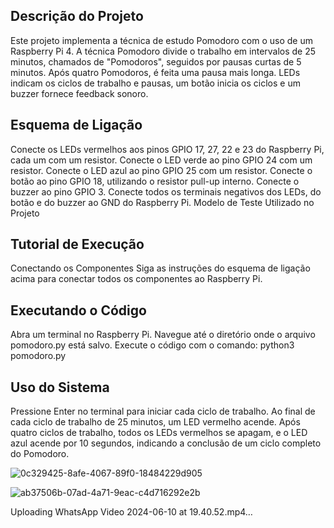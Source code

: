 ## Descrição do Projeto
Este projeto implementa a técnica de estudo Pomodoro com o uso de um Raspberry Pi 4. A técnica Pomodoro divide o trabalho em intervalos de 25 minutos, chamados de "Pomodoros", seguidos por pausas curtas de 5 minutos. Após quatro Pomodoros, é feita uma pausa mais longa. LEDs indicam os ciclos de trabalho e pausas, um botão inicia os ciclos e um buzzer fornece feedback sonoro.

## Esquema de Ligação
Conecte os LEDs vermelhos aos pinos GPIO 17, 27, 22 e 23 do Raspberry Pi, cada um com um resistor.
Conecte o LED verde ao pino GPIO 24 com um resistor.
Conecte o LED azul ao pino GPIO 25 com um resistor.
Conecte o botão ao pino GPIO 18, utilizando o resistor pull-up interno.
Conecte o buzzer ao pino GPIO 3.
Conecte todos os terminais negativos dos LEDs, do botão e do buzzer ao GND do Raspberry Pi.
Modelo de Teste Utilizado no Projeto


## Tutorial de Execução
Conectando os Componentes
Siga as instruções do esquema de ligação acima para conectar todos os componentes ao Raspberry Pi.

## Executando o Código
Abra um terminal no Raspberry Pi.
Navegue até o diretório onde o arquivo pomodoro.py está salvo.
Execute o código com o comando:
python3 pomodoro.py
## Uso do Sistema
Pressione Enter no terminal para iniciar cada ciclo de trabalho.
Ao final de cada ciclo de trabalho de 25 minutos, um LED vermelho acende.
Após quatro ciclos de trabalho, todos os LEDs vermelhos se apagam, e o LED azul acende por 10 segundos, indicando a conclusão de um ciclo completo do Pomodoro.

![0c329425-8afe-4067-89f0-18484229d905](https://github.com/viniciusandrade22/projeto/assets/169168042/7db8dc4e-4bca-48c7-babc-4e76363b6304)

![ab37506b-07ad-4a71-9eac-c4d716292e2b](https://github.com/viniciusandrade22/projeto/assets/169168042/ad6377d8-25e0-4077-915e-6a6954508db6)

Uploading WhatsApp Video 2024-06-10 at 19.40.52.mp4…


